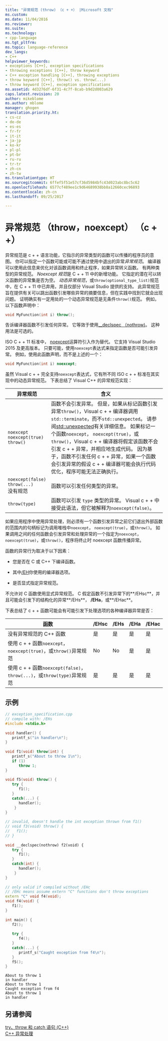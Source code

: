```yaml
---
title: "异常规范 (throw) （c + +） |Microsoft 文档"
ms.custom: 
ms.date: 11/04/2016
ms.reviewer: 
ms.suite: 
ms.technology:
- cpp-language
ms.tgt_pltfrm: 
ms.topic: language-reference
dev_langs:
- C++
helpviewer_keywords:
- exceptions [C++], exception specifications
- throwing exceptions [C++], throw keyword
- C++ exception handling [C++], throwing exceptions
- throw keyword [C++], throw() vs. throw(...)
- throw keyword [C++], exception specifications
ms.assetid: 4d3276df-6f31-4c7f-8cab-b9d2d003a629
caps.latest.revision: 20
author: mikeblome
ms.author: mblome
manager: ghogen
translation.priority.ht:
- cs-cz
- de-de
- es-es
- fr-fr
- it-it
- ja-jp
- ko-kr
- pl-pl
- pt-br
- ru-ru
- tr-tr
- zh-cn
- zh-tw
ms.translationtype: HT
ms.sourcegitcommit: 6ffef5f51e57cf36d5984bfc43d023abc8bc5c62
ms.openlocfilehash: 6577cf489ee1c9d64689938bb8a12660cec96893
ms.contentlocale: zh-cn
ms.lasthandoff: 09/25/2017

---
```

# <a name="exception-specifications-throw-noexcept-c"></a>异常规范 （throw，noexcept） （c + +）
异常规范是 c + + 语言功能，它指示的异常类型的函数可以传播的程序员的意图。 你可以指定一个函数可能或可能不通过使用中退出的异常*异常规范*。 编译器可以使用此信息来优化对该函数调用和终止程序，如果异常转义函数。 有两种类型的异常规范。 *Noexcept 规范*是 C + + 11 中的新增功能。 它指定的潜在可以转义函数的异常集是否为空。 *动态异常规范*，或`throw(optional_type_list)`规范中，在 C + + 11 中已弃用，并且仅部分 Visual Studio 提供的支持。 此异常规范旨在提供有关可以跳出函数引发哪些异常的摘要信息，但在实践中找到它就会出现问题。 证明确实有一定用处的一个动态异常规范是无条件`throw()`规范。 例如，以下函数声明中：  
  
```cpp  
void MyFunction(int i) throw();  
```  
  
 告诉编译器函数不引发任何异常。 它等效于使用[__declspec （nothrow)](../cpp/nothrow-cpp.md)。 这种用法是可选的。  
  
ISO C + + 11 标准中， [noexcept](../cpp/noexcept-cpp.md)运算符引入作为替代。 它支持 Visual Studio 2015 及更高版本。 只要可能，使用`noexcept`表达式来指定函数是否可能引发异常。 例如，使用此函数声明，而不是上述的一个：  
  
```cpp  
void MyFunction(int i) noexcept;  
```  
  
虽然 Visual c + + 完全支持`noexcept`表达式，它有所不同 ISO c + + 标准在其实现中的动态异常规范。  下表总结了 Visual C++ 的异常规范实现：  
  
|异常规范|含义|  
|-----------------------------|-------------|  
|`noexcept`<br/>`noexcept(true)`<br/>`throw()`|函数不会引发异常。 但是，如果从标记函数引发异常`throw()`，Visual c + + 编译器调用`std::terminate`，而不`std::unexpected`。 请参阅[std::unexpected](../c-runtime-library/reference/unexpected-crt.md)有关详细信息。 如果标记一个函数`noexcept`， `noexcept(true)`，或`throw()`，Visual c + + 编译器将假定该函数不会引发 c + + 异常，并相应地生成代码。 因为基于，函数不引发任何 c + + 异常，如果一个函数会引发异常的假设 c + + 编译器可能会执行代码优化，程序可能无法正确执行。|  
|`noexcept(false)`<br/>`throw(...)`<br/>没有规范|函数可以引发任何类型的异常。|  
|`throw(type)`|函数可以引发 `type` 类型的异常。 Visual c + + 中接受此语法，但它被解释为`noexcept(false)`。|  
  
 如果应用程序中使用异常处理，则必须有一个函数引发异常之前它们退出外部函数的范围内的句柄标记为调用堆栈中`noexcept`， `noexcept(true)`，或`throw()`。 如果调用之间的任何函数会引发异常和处理异常的一个指定为`noexcept`， `noexcept(true)`，或`throw()`，程序将终止时 noexcept 函数传播异常。  
  
 函数的异常行为取决于以下因素：  
  
-   您是否在 C 或 C++ 下编译函数。  
  
-   其中[/EH](../build/reference/eh-exception-handling-model.md)你使用的编译器选项。  
  
-   是否显式指定异常规范。  
  
 不允许对 C 函数使用显式异常规范。 C 假定函数不引发异常下的**/EHsc**，并且可能会引发下的结构化的异常**/EHs**， **/EHa**，或**/EHac**。  
  
 下表总结了 c + + 函数可能会有可能引发下处理选项的各种编译器异常是否：  
  
|函数|/EHsc|/EHs|/EHa|/EHac|  
|--------------|------------|-----------|-----------|------------|  
|没有异常规范的 C++ 函数|是|是|是|是|  
|使用 c + + 函数`noexcept`， `noexcept(true)`，或`throw()`异常规范|No|No|是|是|  
|使用 c + + 函数`noexcept(false)`， `throw(...)`，或`throw(type)`异常规范|是|是|是|是|  
  
## <a name="example"></a>示例  
  
```cpp  
// exception_specification.cpp  
// compile with: /EHs  
#include <stdio.h>  
  
void handler() {  
   printf_s("in handler\n");  
}  
  
void f1(void) throw(int) {  
   printf_s("About to throw 1\n");  
   if (1)  
      throw 1;  
}  
  
void f5(void) throw() {  
   try {  
      f1();  
   }  
   catch(...) {  
      handler();  
    }  
}  
  
// invalid, doesn't handle the int exception thrown from f1()  
// void f3(void) throw() {  
//   f1();  
// }  
  
void __declspec(nothrow) f2(void) {  
   try {  
      f1();  
   }  
   catch(int) {  
      handler();  
    }  
}  
  
// only valid if compiled without /EHc   
// /EHc means assume extern "C" functions don't throw exceptions  
extern "C" void f4(void);  
void f4(void) {  
   f1();  
}  
  
int main() {  
   f2();  
  
   try {  
      f4();  
   }  
   catch(...) {  
      printf_s("Caught exception from f4\n");  
   }  
   f5();  
}  
```  
  
```Output  
About to throw 1  
in handler  
About to throw 1  
Caught exception from f4  
About to throw 1  
in handler  
```  
  
## <a name="see-also"></a>另请参阅  
 [try、throw 和 catch 语句 (C++)](../cpp/try-throw-and-catch-statements-cpp.md)   
 [C++ 异常处理](../cpp/cpp-exception-handling.md)
